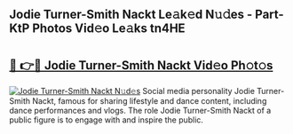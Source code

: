 ## Jodie Turner-Smith Nackt Le𝚊k𝚎d N𝚞𝚍es - Part-KtP Photos Vid𝚎o Le𝚊ks tn4HE

# <h2><a href="http://fbah74b.evod.top/?m=Jodie+Turner-Smith+Nackt">🔗 👉🔴 Jodie Turner-Smith Nackt Vid𝚎o Ph𝚘t𝚘s</a></h2>

[![Jodie Turner-Smith Nackt N𝚞d𝚎s](https://i.imgur.com/8V9OHl7.gif)](http://fbah74b.evod.top/?m=Jodie+Turner-Smith+Nackt)
Social media personality Jodie Turner-Smith Nackt, famous for sharing lifestyle and dance content, including dance performances and vlogs. The role Jodie Turner-Smith Nackt of a public figure is to engage with and inspire the public. 
